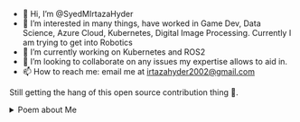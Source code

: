 - 👋 Hi, I’m @SyedMIrtazaHyder
- 👀 I’m interested in many things, have worked in Game Dev, Data Science, Azure Cloud, Kubernetes, Digital Image Processing. Currently I am trying to get into Robotics
- 🌱 I’m currently working on Kubernetes and ROS2
- 💞️ I’m looking to collaborate on any issues my expertise allows to aid in.
- 📫 How to reach me: email me at irtazahyder2002@gmail.com

Still getting the hang of this open source contribution thing 🫠.

<details>
  <summary>Poem about Me</summary>
  
```
  In pursuit of knowledge
  Through pits of overwhelming regret
  Let it be known, I know no rest
  For time does not wait for me to begin, it knows no trigger or end
  But lest that not stop me, I give my absolute best

  Pray and Learn
  Exercise and Meditate
  These sum up all my days
  All but one is leisure, the one escapade
  
  What I learn, it keeps me engaged
  yet to what avail, will it keep me sane
  Brain is a muscle, like the flesh I wear
  It needs rest, but the body needs tear?
  The muscle is immortal, train it well
  for it is the only organ, which does not cease until the end
  
  They say the balance is of Mind and Body,
  But what of the Soul?
  Let your soul be content
  For only then will happiness be yours
  
  Pray and Learn to Let GO
  Leave the worries to Allah
  The Benefactor and All-Knowing
  It is then that regrets bother one no more
```
</details>
<!---
SyedMIrtazaHyder/SyedMIrtazaHyder is a ✨ special ✨ repository because its `README.md` (this file) appears on your GitHub profile.
You can click the Preview link to take a look at your changes.
--->
